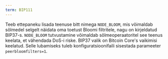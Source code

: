 ```yaml
---
term: BIP111
---
```


Teeb ettepaneku lisada teenuse bitt nimega `NODE_BLOOM`, mis võimaldab sõlmedel selgelt näidata oma toetust Bloomi filtritele, nagu on kirjeldatud BIP37-s. `NODE_BLOOM` tutvustamine võimaldab sõlmeoperaatoritel see teenus keelata, et vähendada DoS-i riske. BIP37 valik on Bitcoin Core's vaikimisi keelatud. Selle lubamiseks tuleb konfiguratsioonifaili sisestada parameeter `peerbloomfilters=1`.